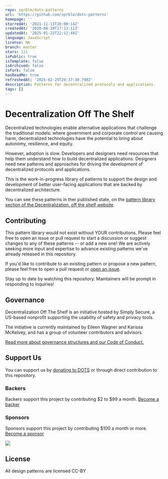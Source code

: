 ```yaml
---
repo: sprblm/dots-patterns
url: 'https://github.com/sprblm/dots-patterns'
homepage: ''
starredAt: '2021-11-13T20:00:14Z'
createdAt: '2020-08-20T17:13:11Z'
updatedAt: '2025-01-22T22:12:44Z'
language: JavaScript
license: NA
branch: master
stars: 111
isPublic: true
isTemplate: false
isArchived: false
isFork: false
hasReadMe: true
refreshedAt: '2025-02-25T20:37:38.798Z'
description: Patterns for decentralized protocols and applications.
tags: []
---
```


# Decentralization Off The Shelf

Decentralized technologies enable alternative applications that challenge the traditional models: where government and corporate control are causing harm, decentralized technologies have the potential to bring about autonomy, resilience, and equity.

However, adoption is slow. Developers and designers need resources that help them understand how to build decentralized applications. Designers need new patterns and approaches for driving the development of decentralized protocols and applications.

This is the work-in-progress library of patterns to support the design and development of better user-facing applications that are backed by decentralized architecture.

You can see these patterns in ther published state, on the [pattern library section of the Decentralization, off the shelf website](https://decentpatterns.xyz/library).

## Contributing

This pattern library would not exist without YOUR contributions. Please feel free to open an issue or pull request to start a discussion or suggest changes to any of these patterns -- or add a new one! We are actively seeking more input and expertise to advance existing patterns we've already released in this repository.

If you'd like to contribute to an existing pattern or propose a new pattern, please feel free to open a pull request or [open an issue](https://github.com/simplysecure/dots-patterns/issues/new/choose).

Stay up to date by watching this repository. Maintainers will be prompt in responding to inquiries!

## Governance

Decentralization Off The Shelf is an initiative hosted by Simply Secure, a US-based nonprofit supporting the usability of safety and privacy tools.

The initiative is currently maintained by Eileen Wagner and Karissa McKelvey, and has a group of volunteer contributors and advisors.

[Read more about governance structures and our Code of Conduct.](https://decentpatterns.xyz/governance/)

## Support Us

You can support us by [donating to DOTS](https://decentpatterns.xyz/support-us/) or through direct contribution to this repository.

### Backers

Backers support this project by contributing $2 to $99 a month. [Become a backer](https://opencollective.com/dots#backer)

### Sponsors

Sponsors support this project by contributing \$100 a month or more. [Become a sponsor](https://opencollective.com/dots#sponsor)

<a href="https://opencollective.com/dots/sponsor/0/website" target="_blank"><img src="https://opencollective.com/dots/sponsor/0/avatar.svg"></a>

## License

All design patterns are licensed CC-BY
